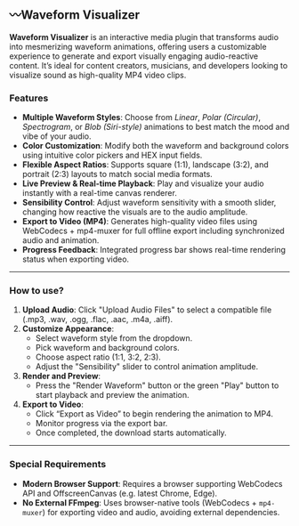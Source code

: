 ## 〰️Waveform Visualizer

**Waveform Visualizer** is an interactive media plugin that transforms audio into mesmerizing waveform animations, offering users a customizable experience to generate and export visually engaging audio-reactive content. It’s ideal for content creators, musicians, and developers looking to visualize sound as high-quality MP4 video clips.

### Features

- **Multiple Waveform Styles**: Choose from _Linear_, _Polar (Circular)_, _Spectrogram_, or _Blob (Siri-style)_ animations to best match the mood and vibe of your audio.
- **Color Customization**: Modify both the waveform and background colors using intuitive color pickers and HEX input fields.
- **Flexible Aspect Ratios**: Supports square (1:1), landscape (3:2), and portrait (2:3) layouts to match social media formats.
- **Live Preview & Real-time Playback**: Play and visualize your audio instantly with a real-time canvas renderer.
- **Sensibility Control**: Adjust waveform sensitivity with a smooth slider, changing how reactive the visuals are to the audio amplitude.
- **Export to Video (MP4)**: Generates high-quality video files using WebCodecs + mp4-muxer for full offline export including synchronized audio and animation.
- **Progress Feedback**: Integrated progress bar shows real-time rendering status when exporting video.

---

### How to use?

1. **Upload Audio**: Click "Upload Audio Files" to select a compatible file (.mp3, .wav, .ogg, .flac, .aac, .m4a, .aiff).
2. **Customize Appearance**:
   - Select waveform style from the dropdown.
   - Pick waveform and background colors.
   - Choose aspect ratio (1:1, 3:2, 2:3).
   - Adjust the "Sensibility" slider to control animation amplitude.
3. **Render and Preview**:
   - Press the "Render Waveform" button or the green "Play" button to start playback and preview the animation.
4. **Export to Video**:
   - Click “Export as Video” to begin rendering the animation to MP4.
   - Monitor progress via the export bar.
   - Once completed, the download starts automatically.

---

### Special Requirements

- **Modern Browser Support**: Requires a browser supporting WebCodecs API and OffscreenCanvas (e.g. latest Chrome, Edge).
- **No External FFmpeg**: Uses browser-native tools (WebCodecs + `mp4-muxer`) for exporting video and audio, avoiding external dependencies.
